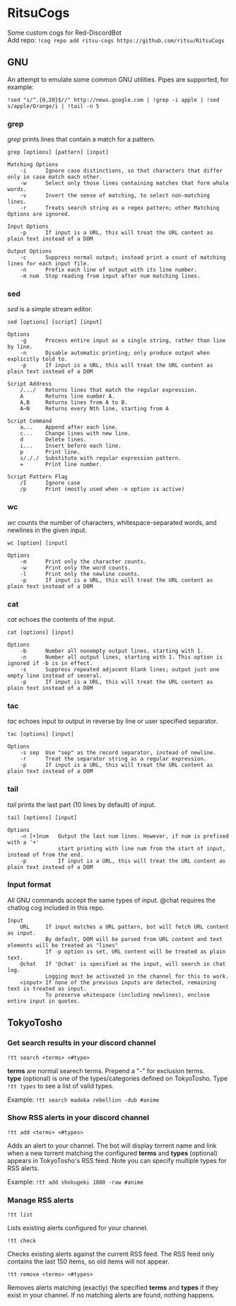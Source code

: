 # RitsuCogs

Some custom cogs for Red-DiscordBot  
Add repo: ```!cog repo add ritsu-cogs https://github.com/ritsu/RitsuCogs```

## GNU

An attempt to emulate some common GNU utilities. Pipes are supported, for example:  
```
!sed "s/^.{0,20}$//" http://news.google.com | !grep -i apple | !sed s/apple/Orange/i | !tail -n 5
```

### grep

<i>grep</i> prints lines that contain a match for a pattern.

```grep [options] [pattern] [input]```
```
Matching Options
    -i      Ignore case distinctions, so that characters that differ only in case match each other.
    -w      Select only those lines containing matches that form whole words.
    -v      Invert the sense of matching, to select non-matching lines.
    -r      Treats search string as a regex pattern; other Matching Options are ignored.

Input Options
    -p      If input is a URL, this will treat the URL content as plain text instead of a DOM

Output Options
    -c      Suppress normal output; instead print a count of matching lines for each input file.
    -n      Prefix each line of output with its line number.
    -m num  Stop reading from input after num matching lines.
```

### sed

<i>sed</i> is a simple stream editor.

```sed [options] [script] [input]```
```
Options
    -g      Process entire input as a single string, rather than line by line.
    -n      Disable automatic printing; only produce output when explicitly told to.
    -p      If input is a URL, this will treat the URL content as plain text instead of a DOM
    
Script Address
    /.../   Returns lines that match the regular expression.
    A       Returns line number A.
    A,B     Returns lines from A to B.
    A~N     Returns every Nth line, starting from A

Script Command
    a...    Append after each line.
    c...    Change lines with new line.
    d       Delete lines.
    i...    Insert before each line.
    p       Print line.
    s/././  Substitute with regular expression pattern.
    =       Print line number.

Script Pattern Flag
    /I      Ignore case
    /p      Print (mostly used when -n option is active)
```

### wc

<i>wc</i> counts the number of characters, whitespace-separated words, and newlines in the given input.

```wc [option] [input]```
```
Options
    -m      Print only the character counts.
    -w      Print only the word counts.
    -l      Print only the newline counts.
    -p      If input is a URL, this will treat the URL content as plain text instead of a DOM
```

### cat

<i>cat</i> echoes the contents of the input.

```cat [options] [input]```
```
Options
    -b      Number all nonempty output lines, starting with 1.
    -n      Number all output lines, starting with 1. This option is ignored if -b is in effect.
    -s      Suppress repeated adjacent blank lines; output just one empty line instead of several.
    -p      If input is a URL, this will treat the URL content as plain text instead of a DOM
```

### tac

<i>tac</i> echoes input to output in reverse by line or user specified separator.

```tac [options] [input]```
```
Options
    -s sep  Use "sep" as the record separator, instead of newline.
    -r      Treat the separator string as a regular expression.
    -p      If input is a URL, this will treat the URL content as plain text instead of a DOM
```

### tail

<i>tail</i> prints the last part (10 lines by default) of input.

```tail [options] [input]```
```
Options
    -n [+]num   Output the last num lines. However, if num is prefixed with a '+'
                start printing with line num from the start of input, instead of from the end.
    -p          If input is a URL, this will treat the URL content as plain text instead of a DOM
```

### Input format

All GNU commands accept the same types of input. @chat requires the chatlog cog included in this repo.

```
Input
    URL     If input matches a URL pattern, bot will fetch URL content as input.
            By default, DOM will be parsed from URL content and text elements will be treated as "lines"
            If -p option is set, URL content will be treated as plain text.
    @chat   If '@chat' is specified as the input, will search in chat log.
            Logging must be activated in the channel for this to work.
    <input> If none of the previous inputs are detected, remaining text is treated as input.
            To preserve whitespace (including newlines), enclose entire input in quotes.
```

## TokyoTosho

### Get search results in your discord channel

`!tt search <terms> <#type>`

<b>terms</b> are normal searech terms. Prepend a "-" for exclusion terms.  
<b>type</b> (optional) is one of the types/categories defined on TokyoTosho. Type `!tt types` to see a list of valid types.

Example: `!tt search madoka rebellion -dub #anime`

### Show RSS alerts in your discord channel

`!tt add <terms> <#types>`

Adds an alert to your channel. The bot will display torrent name and link when a new torrent matching the configured <b>terms</b> and <b>types</b> (optional) appears in TokyoTosho's RSS feed. Note you can specify multiple types for RSS alerts.

Example: `!tt add shokugeki 1080 -raw #anime`

### Manage RSS alerts

`!tt list`

Lists existing alerts configured for your channel.

`!tt check`

Checks existing alerts against the current RSS feed. The RSS feed only contains the last 150 items, so old items will not appear.

`!tt remove <terms> <#types>`

Removes alerts matching (exactly) the specified <b>terms</b> and <b>types</b> if they exist in your channel. If no matching alerts are found, nothing happens.
